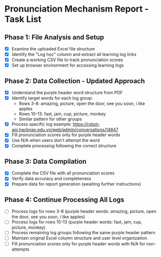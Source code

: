 # Pronunciation Mechanism Report - Task List

## Phase 1: File Analysis and Setup
- [x] Examine the uploaded Excel file structure
- [x] Identify the "Log học" column and extract all learning log links
- [x] Create a working CSV file to track pronunciation scores
- [x] Set up browser environment for accessing learning logs

## Phase 2: Data Collection - Updated Approach
- [x] Understand the purple header word structure from PDF
- [x] Identify target words for each log group:
  - Rows 3-8: amazing, picture, open the door, see you soon, i like apples
  - Rows 10-13: fast, jam, cup, picture, monkey
  - Similar pattern for other groups
- [x] Process specific log example: https://robot-api.hacknao.edu.vn/web/admin/conversations/14847
- [x] Fill pronunciation scores only for purple header words
- [x] Use N/A when users don't attempt the word
- [x] Complete processing following the correct structure

## Phase 3: Data Compilation
- [x] Complete the CSV file with all pronunciation scores
- [x] Verify data accuracy and completeness
- [x] Prepare data for report generation (awaiting further instructions)

## Phase 4: Continue Processing All Logs
- [ ] Process logs for rows 3-8 (purple header words: amazing, picture, open the door, see you soon, i like apples)
- [ ] Process logs for rows 10-13 (purple header words: fast, jam, cup, picture, monkey)
- [ ] Process remaining log groups following the same purple header pattern
- [ ] Maintain original Excel column structure and user level organization
- [ ] Fill pronunciation scores only for purple header words with N/A for non-attempts